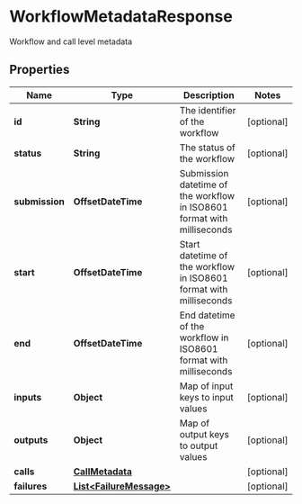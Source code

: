 

# WorkflowMetadataResponse

Workflow and call level metadata

## Properties

| Name | Type | Description | Notes |
|------------ | ------------- | ------------- | -------------|
|**id** | **String** | The identifier of the workflow |  [optional] |
|**status** | **String** | The status of the workflow |  [optional] |
|**submission** | **OffsetDateTime** | Submission datetime of the workflow in ISO8601 format with milliseconds |  [optional] |
|**start** | **OffsetDateTime** | Start datetime of the workflow in ISO8601 format with milliseconds |  [optional] |
|**end** | **OffsetDateTime** | End datetime of the workflow in ISO8601 format with milliseconds |  [optional] |
|**inputs** | **Object** | Map of input keys to input values |  [optional] |
|**outputs** | **Object** | Map of output keys to output values |  [optional] |
|**calls** | [**CallMetadata**](CallMetadata.md) |  |  [optional] |
|**failures** | [**List&lt;FailureMessage&gt;**](FailureMessage.md) |  |  [optional] |



